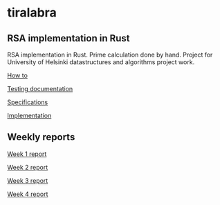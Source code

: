 ﻿# tiralabra

## RSA implementation in Rust

RSA implementation in Rust. Prime calculation done by hand. Project for University of Helsinki datastructures and algorithms project work.

[How to](https://github.com/asvorg/tiralabra/blob/main/rsa/documentation/howto.md)

[Testing documentation](https://github.com/asvorg/tiralabra/blob/main/rsa/documentation/tests.md)

[Specifications](https://github.com/asvorg/tiralabra/blob/main/rsa/documentation/specifications.md)

[Implementation](https://github.com/asvorg/tiralabra/blob/main/rsa/documentation/implementation.md)

## Weekly reports

[Week 1 report](https://github.com/asvorg/tiralabra/blob/main/rsa/weekly_reports/week1.md)

[Week 2 report](https://github.com/asvorg/tiralabra/blob/main/rsa/weekly_reports/week2.md)

[Week 3 report](https://github.com/asvorg/tiralabra/blob/main/rsa/weekly_reports/week3.md)

[Week 4 report](https://github.com/asvorg/tiralabra/blob/main/rsa/weekly_reports/week4.md)
